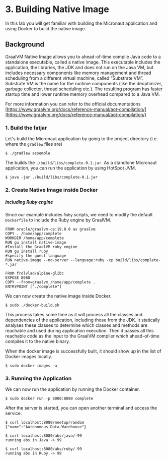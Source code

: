 # 3. Building Native Image

In this lab you will get familiar with building the Micronaut application and using Docker to build the native image.

## Background

GraalVM Native Image allows you to ahead-of-time compile Java code to a standalone executable, called a native image. This executable includes the application, the libraries, the JDK and does not run on the Java VM, but includes necessary components like memory management and thread scheduling from a different virtual machine, called “Substrate VM”. Substrate VM is the name for the runtime components (like the deoptimizer, garbage collector, thread scheduling etc.). The resulting program has faster startup time and lower runtime memory overhead compared to a Java VM.

For more information you can refer to the official documentations [https://www.graalvm.org/docs/reference-manual/aot-compilation/](https://www.graalvm.org/docs/reference-manual/aot-compilation/)

### 1. Build the fatjar

Let's build the Micronaut application by going to the project directory (i.e. where the ```gradlew``` files are)

```
$ ./gradlew assemble
```
The builds the ```./build/libs/complete-0.1.jar```. As a standlone Micronaut application, you can run the application by using HotSpot JVM.

```
$ java -jar ./build/libs/complete-0.1.jar
```

### 2. Create Native Image inside Docker

##### Including Ruby engine

Since our example includes ```Ruby``` scripts, we need to modify the default ```Dockerfile``` to include the Ruby engine by GraalVM.

```
FROM oracle/graalvm-ce:19.0.0 as graalvm
COPY . /home/app/complete
WORKDIR /home/app/complete
RUN gu install native-image
#Install the GraalVM ruby engine
RUN gu install ruby 
#specify the guest language
RUN native-image --no-server --language:ruby -cp build/libs/complete-*.jar 

FROM frolvlad/alpine-glibc
EXPOSE 8080
COPY --from=graalvm /home/app/complete .
ENTRYPOINT ["./complete"]
```

We can now create the native image inside Docker.

```
$ sudo ./docker-build.sh
```
This process takes some time as it will process all the classes and dependencies of the application, including those from the JDK. It statically analyses these classes to determine which classes and methods are reachable and used during application execution. Then it passes all this reachable code as the input to the GraalVM compiler which ahead-of-time compiles it to the native binary. 

When the docker image is successfully built, it should show up in the list of Docker images locally.

```
$ sudo docker images -a
```

### 3. Running the Application

We can now run the application by running the Docker container.

```
$ sudo docker run -p 8080:8080 complete
```
After the server is started, you can open another terminal and access the service.
```
$ curl localhost:8080/meetup/random 
{"name":"Autonomous Data Warehouse"}

$ curl localhost:8080/abs/java/-99
running abs in Java -> 99

$ curl localhost:8080/abs/ruby/-99
running abs in Ruby -> 99
```

